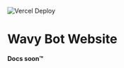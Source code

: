 ![Vercel Deploy](https://deploy-badge.vercel.app/vercel/wavy-bot-website?name=status)

# Wavy Bot Website
**Docs soon™**
